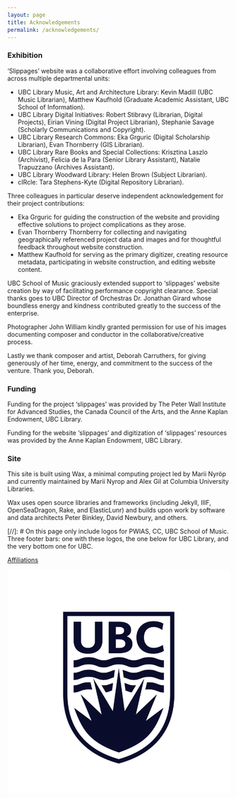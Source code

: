 ```yaml
---
layout: page
title: Acknowledgements
permalink: /acknowledgements/
---
```


### Exhibition

‘Slippages’ website was a collaborative effort involving colleagues from across multiple departmental units:
* UBC Library Music, Art and Architecture Library: Kevin Madill (UBC Music Librarian), Matthew Kaufhold (Graduate Academic Assistant, UBC School of Information).
*	UBC Library Digital Initiatives: Robert Stibravy (Librarian, Digital Projects), Eirian Vining (Digital Project Librarian), Stephanie Savage (Scholarly Communications and Copyright).
*	UBC Library Research Commons: Eka Grguric (Digital Scholarship Librarian), Evan Thornberry (GIS Librarian).
*	UBC Library Rare Books and Special Collections: Krisztina Laszlo (Archivist), Felicia de la Para (Senior Library Assistant), Natalie Trapuzzano (Archives Assistant).
*	UBC Library Woodward Library: Helen Brown (Subject Librarian).
*	cIRcle: Tara Stephens-Kyte (Digital Repository Librarian).

Three colleagues in particular deserve independent acknowledgement for their project contributions:
*	Eka Grguric for guiding the construction of the website and providing effective solutions to project complications as they arose.
* Evan Thornberry Thornberry for collecting and navigating geographically referenced project data and images and for thoughtful feedback throughout website construction. 
*	Matthew Kaufhold for serving as the primary digitizer, creating resource metadata, participating in website construction, and editing website content.

UBC School of Music graciously extended support to ‘slippages’ website creation by way of facilitating performance copyright clearance. Special thanks goes to UBC Director of Orchestras Dr. Jonathan Girard whose boundless energy and kindness contributed greatly to the success of the enterprise.

Photographer John William kindly granted permission for use of his images documenting composer and conductor in the collaborative/creative process.

Lastly we thank composer and artist, Deborah Carruthers, for giving generously of her time, energy, and commitment to the success of the venture. Thank you, Deborah.

### Funding

Funding for the project ‘slippages’ was provided by The Peter Wall Institute for Advanced Studies, the Canada Council of the Arts, and the Anne Kaplan Endowment, UBC Library.

Funding for the website ‘slippages’ and digitization of ‘slippages’ resources was provided by the Anne Kaplan Endowment, UBC Library.

### Site

This site is built using Wax, a minimal computing project led by Marii Nyröp and currently maintained by Marii Nyrop and Alex Gil at Columbia University Libraries.

Wax uses open source libraries and frameworks (including Jekyll, IIIF, OpenSeaDragon, Rake, and ElasticLunr) and builds upon work by software and data architects Peter Binkley, David Newbury, and others.

[//]: # On this page only include logos for PWIAS, CC, UBC School of Music. Three footer bars: one with these logos, the one below for UBC Library, and the very bottom one for UBC.

[Affiliations](https://egrguric.github.io/slippages/affiliations)

<img src="img/logo.png" />
